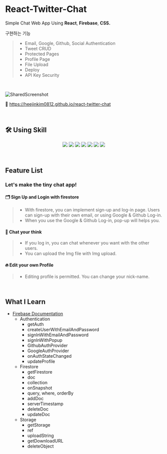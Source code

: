 # React-Twitter-Chat

Simple Chat Web App Using **React**, **Firebase**, **CSS.**

 구현하는 기능
>
> - Email, Google, Github, Social Authentication
> - Tweet CRUD
> - Protected Pages
> - Profile Page
> - File Upload
> - Deploy
> - API Key Security

</br>

![SharedScreenshot](https://user-images.githubusercontent.com/71063574/155284117-1fd94e3d-f501-45cb-9921-84e31b9c58d0.jpg)

🔗 https://heejinkim0812.github.io/react-twitter-chat

</br>

## 🛠 Using Skill

<p align='center'>
    <img src="https://img.shields.io/badge/React-^17.0.2-blue?logo=React"/>
    <img src="https://img.shields.io/badge/react_dom-^17.0.2-blueviolet?logo=ReactOS"/>
    <img src="https://img.shields.io/badge/react_router_dom-^6.2.1-critical?logo=React Table"/>
    <img src="https://img.shields.io/badge/node.js-v16.13.2-green?logo=Node.js"/>
    <img src="https://img.shields.io/badge/firebase-^9.6.6-yellow?logo=firebase"/>
    <img src="https://img.shields.io/badge/gh__pages-%5E3.2.3-%23222222?logo=github pages"/>
    <img src="https://img.shields.io/badge/uuid-^8.3.2-orange?logo=uuid"/>
</p>

</br>

## Feature List

### Let's make the tiny chat app!

#### 🗂 Sign Up and Login with firestore

> - With firestore, you can implement sign-up and log-in page. Users can sign-up with their own email, or using Google & Github Log-in.
> - When you use the Google & Github Log-in, pop-up will helps you.

#### 🔎 Chat your think

> - If you log in, you can chat whenever you want with the other users.
> - You can upload the Img file with Img upload.

#### 🔥 Edit your own Profile

> - Editing profile is permitted. You can change your nick-name.

</br>   
 
## What I Learn
- [Firebase Documentation](https://firebase.google.com/docs)
    - Authentication
        - getAuth
        - createUserWithEmailAndPassword
        - signInWithEmailAndPassword
        - signInWithPopup
        - GithubAuthProvider
        - GoogleAuthProvider
        - onAuthStateChanged
        - updateProfile
    - Firestore
        - getFirestore
        - doc
        - collection
        - onSnapshot
        - query, where, orderBy
        - addDoc
        - serverTimestamp
        - deleteDoc
        - updateDoc
    - Storage
        - getStorage
        - ref
        - uploadString
        - getDownloadURL
        - deleteObject
